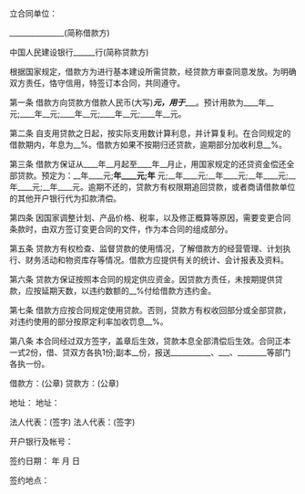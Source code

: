 
 


立合同单位：


_______________(简称借款方)


中国人民建设银行______行(简称贷款方)


根据国家规定，借款方为进行基本建设所需贷款，经贷款方审查同意发放。为明确双方责任，恪守信用，特签订本合同，共同遵守。


第一条 借款方向贷款方借款人民币(大写)_____元，用于________。预计用款为____年__元;____年__元;____年__元;____年__元;____年__元。


第二条 自支用贷款之日起，按实际支用数计算利息，并计算复利。在合同规定的借款期内，年息为__%。借款方如果不按期归还贷款，逾期部分加收利息__%。


第三条 借款方保证从____年__月起至____年__月止，用国家规定的还贷资金偿还全部贷款。预定为：__年____元;__年____元;__年____ 元;__年____元;__年____元;__年____元;__年____元;__年____元。逾期不还的，贷款方有权限期追回贷款，或者商请借款单位的其他开户银行代为扣款清偿。


第四条 因国家调整计划、产品价格、税率，以及修正概算等原因，需要变更合同条款时，由双方签订变更合同的文件，作为本合同的组成部分。


第五条 贷款方有权检查、监督贷款的使用情况，了解借款方的经营管理、计划执行、财务活动和物资库存等情况。借款方应提供有关的统计、会计报表及资料。


第六条 贷款方保证按照本合同的规定供应资金。因贷款方责任，未按期提供贷款，应按延期天数，以违约数额的__%付给借款方违约金。


第七条 借款方应按合同规定使用贷款。否则，贷款方有权收回部分或全部贷款，对违约使用的部分按原定利率加收罚息__%。


第八条 本合同经过双方签字，盖章后生效，贷款本息全部清偿后生效。合同正本一式2份，借、贷双方各执1份;副本__份，报送___________、___、________等部门各执一份。


借款方：(公章) 贷款方：(公章)


地址： 地址：


法人代表：(签字) 法人代表：(签字)


开户银行及帐号：


签约日期： 年 月 日


签约地点：
 


 

 
 
 
 
 
  


  
 

  


  


  
 
 
 
 

